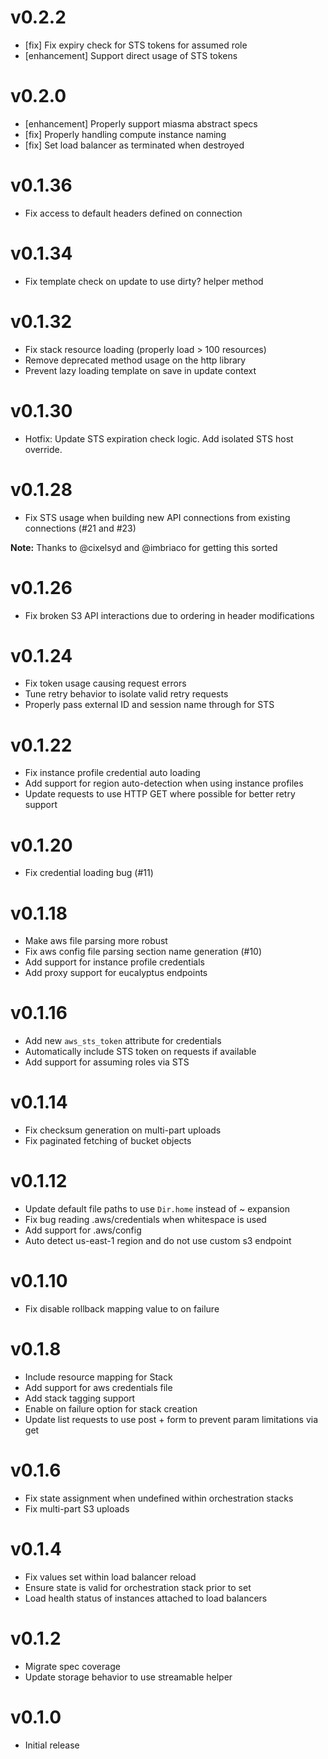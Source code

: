 # v0.2.2
* [fix] Fix expiry check for STS tokens for assumed role
* [enhancement] Support direct usage of STS tokens

# v0.2.0
* [enhancement] Properly support miasma abstract specs
* [fix] Properly handling compute instance naming
* [fix] Set load balancer as terminated when destroyed

# v0.1.36
* Fix access to default headers defined on connection

# v0.1.34
* Fix template check on update to use dirty? helper method

# v0.1.32
* Fix stack resource loading (properly load > 100 resources)
* Remove deprecated method usage on the http library
* Prevent lazy loading template on save in update context

# v0.1.30
* Hotfix: Update STS expiration check logic. Add isolated STS host override.

# v0.1.28
* Fix STS usage when building new API connections from existing connections (#21 and #23)

__Note:__ Thanks to @cixelsyd and @imbriaco for getting this sorted

# v0.1.26
* Fix broken S3 API interactions due to ordering in header modifications

# v0.1.24
* Fix token usage causing request errors
* Tune retry behavior to isolate valid retry requests
* Properly pass external ID and session name through for STS

# v0.1.22
* Fix instance profile credential auto loading
* Add support for region auto-detection when using instance profiles
* Update requests to use HTTP GET where possible for better retry support

# v0.1.20
* Fix credential loading bug (#11)

# v0.1.18
* Make aws file parsing more robust
* Fix aws config file parsing section name generation (#10)
* Add support for instance profile credentials
* Add proxy support for eucalyptus endpoints

# v0.1.16
* Add new `aws_sts_token` attribute for credentials
* Automatically include STS token on requests if available
* Add support for assuming roles via STS

# v0.1.14
* Fix checksum generation on multi-part uploads
* Fix paginated fetching of bucket objects

# v0.1.12
* Update default file paths to use `Dir.home` instead of ~ expansion
* Fix bug reading .aws/credentials when whitespace is used
* Add support for .aws/config
* Auto detect us-east-1 region and do not use custom s3 endpoint

# v0.1.10
* Fix disable rollback mapping value to on failure

# v0.1.8
* Include resource mapping for Stack
* Add support for aws credentials file
* Add stack tagging support
* Enable on failure option for stack creation
* Update list requests to use post + form to prevent param limitations via get

# v0.1.6
* Fix state assignment when undefined within orchestration stacks
* Fix multi-part S3 uploads

# v0.1.4
* Fix values set within load balancer reload
* Ensure state is valid for orchestration stack prior to set
* Load health status of instances attached to load balancers

# v0.1.2
* Migrate spec coverage
* Update storage behavior to use streamable helper

# v0.1.0
* Initial release
